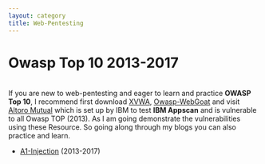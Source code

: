 ```yaml
---
layout: category
title: Web-Pentesting
---
```

<h1 Class="message">
  Owasp Top 10 2013-2017
</h1>

<br>If you are new to web-pentesting and eager to learn and practice **OWASP Top 10**, I recommend first download [XVWA](https://www.vulnhub.com/entry/xtreme-vulnerable-web-application-xvwa-1,209/), [Owasp-WebGoat](https://github.com/WebGoat/WebGoat/releases/tag/7.1) and visit [Altoro Mutual](http://www.altoromutual.com) which is set up by IBM to test **IBM Appscan** and is vulnerable to all Owasp TOP (2013). As I am going demonstrate the vulnerabilities using these Resource. So going along through my blogs you can also practice and learn.

* [A1-Injection](https://teckk2.github.io/web-pentesting/2018/01/30/A1-Injection.html) (2013-2017)
